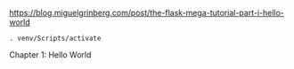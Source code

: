 https://blog.miguelgrinberg.com/post/the-flask-mega-tutorial-part-i-hello-world

````````````````````````
. venv/Scripts/activate
````````````````````````

Chapter 1: Hello World
